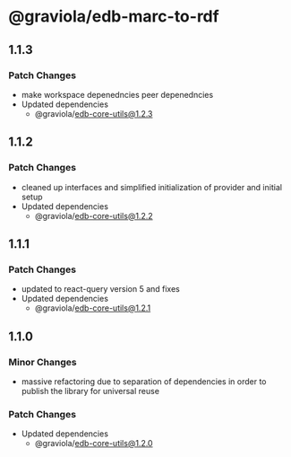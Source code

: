 # @graviola/edb-marc-to-rdf

## 1.1.3

### Patch Changes

- make workspace depenedncies peer depenedncies
- Updated dependencies
  - @graviola/edb-core-utils@1.2.3

## 1.1.2

### Patch Changes

- cleaned up interfaces and simplified initialization of provider and initial setup
- Updated dependencies
  - @graviola/edb-core-utils@1.2.2

## 1.1.1

### Patch Changes

- updated to react-query version 5 and fixes
- Updated dependencies
  - @graviola/edb-core-utils@1.2.1

## 1.1.0

### Minor Changes

- massive refactoring due to separation of dependencies in order to publish the library for universal reuse

### Patch Changes

- Updated dependencies
  - @graviola/edb-core-utils@1.2.0
